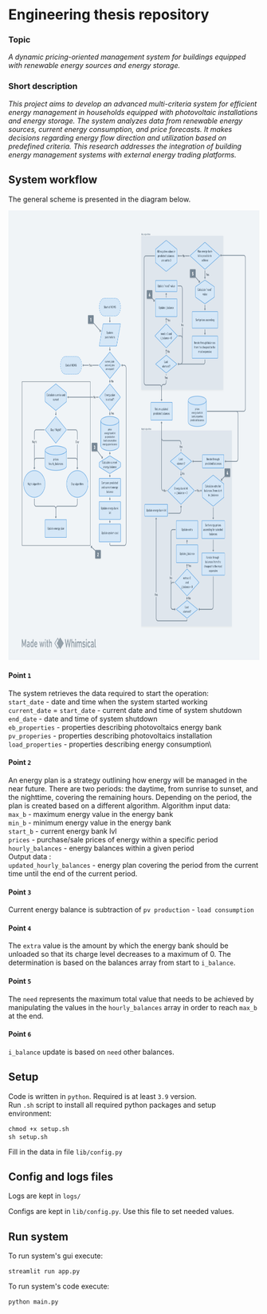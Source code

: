 # Engineering thesis repository

### Topic

_A dynamic pricing-oriented management system for buildings equipped with renewable energy sources and energy storage._

### Short description

_This project aims to develop an advanced multi-criteria system for efficient energy management in households equipped
with photovoltaic installations and energy storage. The system analyzes data from renewable energy sources, current
energy consumption, and price forecasts. It makes decisions regarding energy flow direction and utilization based on
predefined criteria. This research addresses the integration of building energy management systems with external energy
trading platforms._

## System workflow

The general scheme is presented in the diagram below.
<p align="center">  
    <img src="lib/images/main_2.png" alt="The chart`s image of the system flow" width="700" height="900">
</p>

#### Point `1`

The system retrieves the data required to start the operation:\
`start_date` - date and time when the system started working\
`current_date` = `start_date` - current date and time of system shutdown\
`end_date` - date and time of system shutdown\
`eb_properties` - properties describing photovoltaics energy bank\
`pv_properies` - properties describing photovoltaics installation\
`load_properties` - properties describing energy consumption\

#### Point `2`

An energy plan is a strategy outlining how energy will be managed in the near future. There are two periods: the
daytime, from sunrise to sunset, and the nighttime, covering the remaining hours. Depending on the period, the plan is
created based on a different algorithm.
Algorithm input data:\
`max_b` - maximum energy value in the energy bank\
`min_b` - minimum energy value in the energy bank\
`start_b` - current energy bank lvl\
`prices` - purchase/sale prices of energy within a specific period\
`hourly_balances` - energy balances within a given period\
Output data :\
`updated_hourly_balances` - energy plan covering the period from the current time until the end of the current period.

#### Point `3`

Current energy balance is subtraction of `pv production` - `load consumption`

#### Point `4`

The `extra` value is the amount by which the energy bank should be unloaded so that its charge level decreases to a
maximum of 0.
The determination is based on the balances array from start to `i_balance`.

#### Point `5`

The `need` represents the maximum total value that needs to be achieved by manipulating the values in
the `hourly_balances` array in order to reach `max_b` at the end.

#### Point `6`

`i_balance` update is based on `need` other balances.

## Setup

Code is written in `python`. Required is at least `3.9` version.\
Run `.sh` script to install all required python packages and setup environment:

    chmod +x setup.sh
    sh setup.sh

Fill in the data in file `lib/config.py`

## Config and logs files

Logs are kept in `logs/`

Configs are kept in `lib/config.py`. Use this file to set needed values.

## Run system

To run system's gui execute:

    streamlit run app.py

To run system's code execute:

    python main.py
